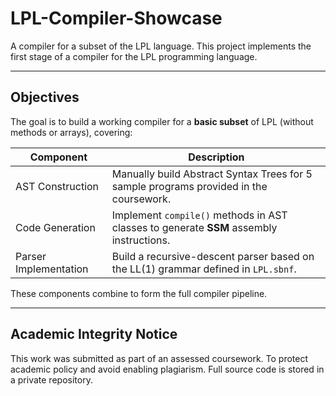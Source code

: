 # LPL-Compiler-Showcase
A compiler for a subset of the LPL language.
This project implements the first stage of a compiler for the LPL programming language.

---

## Objectives

The goal is to build a working compiler for a **basic subset** of LPL (without methods or arrays), covering:

| Component | Description |
|----------|-------------|
| AST Construction | Manually build Abstract Syntax Trees for 5 sample programs provided in the coursework. |
| Code Generation | Implement `compile()` methods in AST classes to generate **SSM** assembly instructions. |
| Parser Implementation | Build a recursive-descent parser based on the LL(1) grammar defined in `LPL.sbnf`. |

These components combine to form the full compiler pipeline.

---

##  Academic Integrity Notice
This work was submitted as part of an assessed coursework. To protect academic policy and avoid enabling plagiarism. 
Full source code is stored in a private repository.
